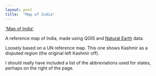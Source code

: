 ```yaml
---
layout: post
title:  "Map of India"
---
```


['Map of India'](/images/posts/india-ref.png)

A reference map of India, made using QGIS and [Natural Earth](http://naturalearthdata.com/) data. 

Loosely based on a UN reference map. This one shows Kashmir as a disputed region (the original left Kashmir off). 

I should really have included a list of the abbreviations used for states, perhaps on the right of the page. 